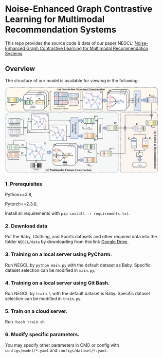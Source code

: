 # Noise-Enhanced Graph Contrastive Learning for Multimodal Recommendation Systems

This repo provides the source code & data of our paper NEGCL: [Noise-Enhanced Graph Contrastive Learning for Multimodal Recommendation Systems](https://github.com/HubuKG/NEGCL) 

## Overview

The structure of our model is available for viewing in the following:
<p align="center">
   <img src="framework.png" width="900">
</p>

### 1. Prerequisites

Python==3.8,

Pytorch==2.3.0,

Install all requirements with ``pip install -r requirements.txt``.


### 2. Download data

Put the Baby, Clothing, and Sports datasets and other required data into the folder ``NEGCL/data`` by downloading from this link [Google Drive](https://drive.google.com/drive/folders/1BxObpWApHbGx9jCQGc8z52cV3t9_NE0f?usp=sharing).

### 3. Training on a local server using PyCharm.

Run NEGCL by ``python main.py`` with the default dataset as Baby. Specific dataset selection can be modified in `main.py`.

### 4. Training on a local server using Git Bash.

Run NEGCL by ``train.\`` with the default dataset is Baby. Specific dataset selection can be modified in `train.py`.


### 5. Train on a cloud server.

Run ``!bash train.sh``

### 6. Modify specific parameters.

You may specify other parameters in CMD or config with `configs/model/*.yaml` and `configs/dataset/*.yaml`. 
